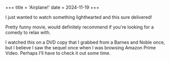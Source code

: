 +++
title = 'Airplane!'
date = 2024-11-19
+++

I just wanted to watch something lighthearted and this sure delivered!

<!--more-->

Pretty funny movie, would definitely recommend if you're looking for a comedy to relax with. 

I watched this on a DVD copy that I grabbed from a Barnes and Noble once, but I believe I saw the sequel once when I was browsing Amazon Prime Video. Perhaps I'll have to check it out some time.
